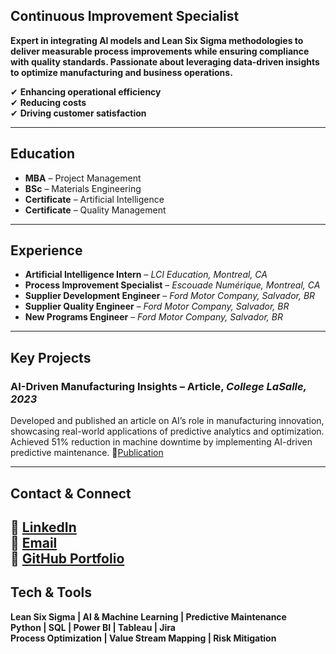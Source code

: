 
## Continuous Improvement Specialist  

**Expert in integrating AI models and Lean Six Sigma methodologies to deliver measurable process improvements while ensuring compliance with quality standards. Passionate about leveraging data-driven insights to optimize manufacturing and business operations.** 

✔ **Enhancing operational efficiency**  
✔ **Reducing costs**  
✔ **Driving customer satisfaction**

---

## Education  
- **MBA** – Project Management  
- **BSc** – Materials Engineering  
- **Certificate** – Artificial Intelligence  
- **Certificate** – Quality Management  
---

## Experience  
- **Artificial Intelligence Intern** – *LCI Education, Montreal, CA*  
- **Process Improvement Specialist** – *Escouade Numérique, Montreal, CA*  
- **Supplier Development Engineer** – *Ford Motor Company, Salvador, BR*  
- **Supplier Quality Engineer** – *Ford Motor Company, Salvador, BR*  
- **New Programs Engineer** – *Ford Motor Company, Salvador, BR*  
---

## Key Projects  

### AI-Driven Manufacturing Insights – Article, *College LaSalle, 2023*  
Developed and published an article on AI’s role in manufacturing innovation, showcasing real-world applications of predictive analytics and optimization.
Achieved 51% reduction in machine downtime by implementing AI-driven predictive maintenance.
🔗[Publication](https://github.com/Sasseron/Maintenance_Optimization)  
 
---

## Contact & Connect  
💼 [LinkedIn](https://www.linkedin.com/in/claudio-sasseron)  
📧 [Email](mailto:your-email@example.com)  
📂 [GitHub Portfolio](https://github.com/Sasseron)  
---

## Tech & Tools  
**Lean Six Sigma | AI & Machine Learning | Predictive Maintenance**  
**Python | SQL | Power BI | Tableau | Jira**  
**Process Optimization | Value Stream Mapping | Risk Mitigation**  
